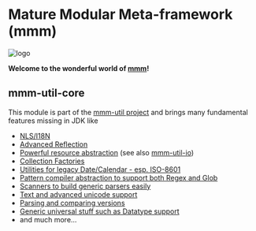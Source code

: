 # Mature Modular Meta-framework (mmm)

![logo](https://raw.github.com/m-m-m/mmm/master/src/site/resources/images/logo.png)

**Welcome to the wonderful world of [mmm](http://m-m-m.sourceforge.net/index.html)!**

## mmm-util-core

This module is part of the [mmm-util project](../README.md) and brings many fundamental features missing in JDK like 
* [NLS/I18N](http://m-m-m.github.io/maven/apidocs/net/sf/mmm/util/nls/api/package-summary.html#package.description)
* [Advanced Reflection](http://m-m-m.github.io/maven/apidocs/net/sf/mmm/util/reflect/api/package-summary.html#package.description)
* [Powerful resource abstraction](http://m-m-m.github.io/maven/apidocs/net/sf/mmm/util/resource/api/package-summary.html#package.description) (see also [mmm-util-io](../mmm-util-io))
* [Collection Factories](http://m-m-m.github.io/maven/apidocs/net/sf/mmm/util/collection/api/package-summary.html#package.description)
* [Utilities for legacy Date/Calendar - esp. ISO-8601](http://m-m-m.github.io/maven/apidocs/net/sf/mmm/util/date/api/package-summary.html#package.description)
* [Pattern compiler abstraction to support both Regex and Glob](http://m-m-m.github.io/maven/apidocs/net/sf/mmm/util/pattern/api/package-summary.html#package.description)
* [Scanners to build generic parsers easily](http://m-m-m.github.io/maven/apidocs/net/sf/mmm/util/scanner/api/package-summary.html#package.description)
* [Text and advanced unicode support](http://m-m-m.github.io/maven/apidocs/net/sf/mmm/util/text/api/package-summary.html#package.description)
* [Parsing and comparing versions](http://m-m-m.github.io/maven/apidocs/net/sf/mmm/util/version/api/package-summary.html#package.description)
* [Generic universal stuff such as Datatype support](http://m-m-m.github.io/maven/apidocs/net/sf/mmm/util/lang/api/package-summary.html#package.description)
* and much more...
